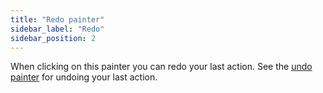 ```yaml
---
title: "Redo painter"
sidebar_label: "Redo"
sidebar_position: 2
---
```


When clicking on this painter you can redo your last action.
See the [undo painter](undo) for undoing your last action.
